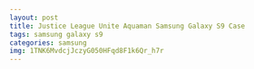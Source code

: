 ```yaml
---
layout: post
title: Justice League Unite Aquaman Samsung Galaxy S9 Case
tags: samsung galaxy s9
categories: samsung
img: 1TNK6MvdcjJczyG050HFqd8F1k6Qr_h7r
---
```

